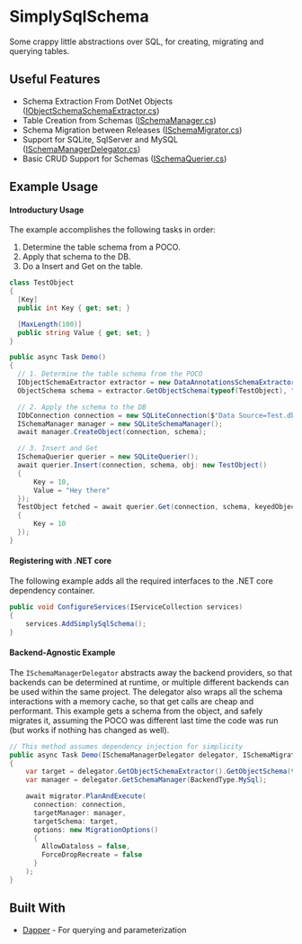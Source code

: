 # SimplySqlSchema

Some crappy little abstractions over SQL, for creating, migrating and querying tables.

## Useful Features

- Schema Extraction From DotNet Objects ([IObjectSchemaSchemaExtractor.cs](SimplySqlSchema\Extractor\IObjectSchemaExtractor.cs))
- Table Creation from Schemas ([ISchemaManager.cs](SimplySqlSchema\Manager\ISchemaManager.cs))
- Schema Migration between Releases ([ISchemaMigrator.cs](SimplySqlSchema\Migration\ISchemaMigrator.cs))
- Support for SQLite, SqlServer and MySQL ([ISchemaManagerDelegator.cs](SimplySqlSchema\Delegator\ISchemaManagerDelegator.cs))
- Basic CRUD Support for Schemas ([ISchemaQuerier.cs](SimplySqlSchema\Query\ISchemaQuerier.cs))


## Example Usage

#### Introductury Usage
The example accomplishes the following tasks in order:

1. Determine the table schema from a POCO.
2. Apply that schema to the DB.
3. Do a Insert and Get on the table.

```csharp
class TestObject
{
  [Key]
  public int Key { get; set; }

  [MaxLength(100)]
  public string Value { get; set; }
}

public async Task Demo()
{
  // 1. Determine the table schema from the POCO
  IObjectSchemaExtractor extractor = new DataAnnotationsSchemaExtractor();
  ObjectSchema schema = extractor.GetObjectSchema(typeof(TestObject), "TestTable");

  // 2. Apply the schema to the DB
  IDbConnection connection = new SQLiteConnection($"Data Source=Test.db;Version=3;");
  ISchemaManager manager = new SQLiteSchemaManager();
  await manager.CreateObject(connection, schema);

  // 3. Insert and Get
  ISchemaQuerier querier = new SQLiteQuerier();
  await querier.Insert(connection, schema, obj: new TestObject()
  {
      Key = 10,
      Value = "Hey there"
  });
  TestObject fetched = await querier.Get(connection, schema, keyedObject: new TestObject()
  {
      Key = 10
  });
}
```

#### Registering with .NET core

The following example adds all the required interfaces to the .NET core dependency container.

```csharp
public void ConfigureServices(IServiceCollection services)
{
    services.AddSimplySqlSchema();
}
```

#### Backend-Agnostic Example

The `ISchemaManagerDelegator` abstracts away the backend providers, so that backends can 
be determined at runtime, or multiple different backends can be used within the same project.
The delegator also wraps all the schema interactions with a memory cache, so that get calls
are cheap and performant. This example gets a schema from the object, and safely migrates it, assuming
the POCO was different last time the code was run (but works if nothing has changed as well).

```csharp
// This method assumes dependency injection for simplicity
public async Task Demo(ISchemaManagerDelegator delegator, ISchemaMigrator migrator, IDbConnection connection)
{
    var target = delegator.GetObjectSchemaExtractor().GetObjectSchema(typeof(TestObject));
    var manager = delegator.GetSchemaManager(BackendType.MySql);

    await migrator.PlanAndExecute(
      connection: connection,
      targetManager: manager,
      targetSchema: target,
      options: new MigrationOptions()
      {
        AllowDataloss = false,
        ForceDropRecreate = false
      }
    );
}
```


## Built With

* [Dapper](https://www.nuget.org/packages/Dapper) - For querying and parameterization
